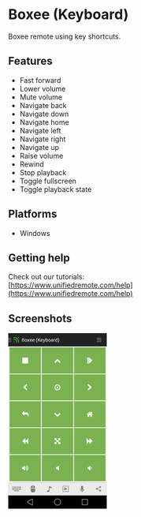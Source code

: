 # Boxee (Keyboard)
Boxee remote using key shortcuts.

## Features
*  Fast forward
*  Lower volume
*  Mute volume
*  Navigate back
*  Navigate down
*  Navigate home
*  Navigate left
*  Navigate right
*  Navigate up
*  Raise volume
*  Rewind
*  Stop playback
*  Toggle fullscreen
*  Toggle playback state

## Platforms
* Windows

## Getting help
Check out our tutorials: <br>
[https://www.unifiedremote.com/help](https://www.unifiedremote.com/help)

## Screenshots
<img src="screen.png" width="200" />